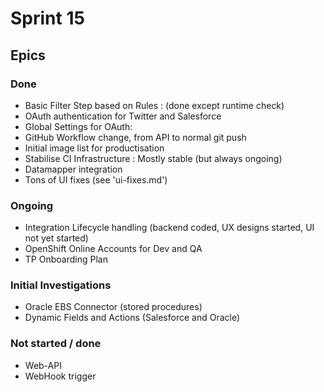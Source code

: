# Sprint 15

## Epics

### Done

* Basic Filter Step based on Rules : (done except runtime check)
* OAuth authentication for Twitter and Salesforce
* Global Settings for OAuth:
* GitHub Workflow change, from API to normal git push 
* Initial image list for productisation
* Stabilise CI Infrastructure : Mostly stable (but always ongoing)
* Datamapper integration
* Tons of UI fixes (see 'ui-fixes.md')

### Ongoing

* Integration Lifecycle handling (backend coded, UX designs started, UI not yet started)
* OpenShift Online Accounts for Dev and QA
* TP Onboarding Plan

### Initial Investigations

* Oracle EBS Connector (stored procedures)
* Dynamic Fields and Actions (Salesforce and Oracle)

### Not started / done

* Web-API
* WebHook trigger
